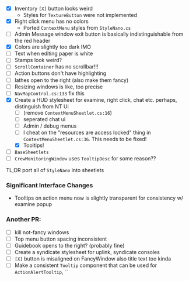 - [x] Inventory `[X]` button looks weird
    - Styles for `TextureButton` were not implemented
- [x] Right click menu has no colors
    - Ported `ContextMenu` styles from `StyleNano.cs`
- [ ] Admin Message window exit button is basically indistinguishable from the red header
- [x] Colors are slightly too dark IMO
- [ ] Text when editing paper is white
- [ ] Stamps look weird?
- [ ] `ScrollContainer` has no scrollbar!!!
- [ ] Action buttons don't have highlighting
- [ ] lathes open to the right (also make them fancy)
- [ ] Resizing windows is like, too precise
- [ ] `NavMapControl.cs:133` fix this
- [x] Create a HUD stylesheet for examine, right click, chat etc. perhaps, distinguish from NT Ui
    - [ ] (remove `ContextMenuSheetlet.cs:16`)
    - [ ] seperated chat ui
    - [ ] Admin / debug menus
    - [ ] I cheat on the "resources are access locked" thing in `ContextMenuSheetlet.cs:36`. This needs to be fixed!
    - [x] Tooltips!
- [ ] `BaseSheetlets`
- [ ] `CrewMonitoringWindow` uses `TooltipDesc` for some reason??

TL;DR port all of `StyleNano` into sheetlets

### Significant Interface Changes

- Tooltips on action menu now is slightly transparent for consistency w/ examine popup

### Another PR:

- [ ] kill not-fancy windows
- [ ] Top menu button spacing inconsistent
- [ ] Guidebook opens to the right? (probably fine)
- [ ] Create a syndicate stylesheet for uplink, syndicate consoles
- [ ] `[X]` button is misaligned on FancyWindow also title text too kinda
- [ ] Make a consistent `Tooltip` component that can be used for `ActionAlertTooltip`, ``
